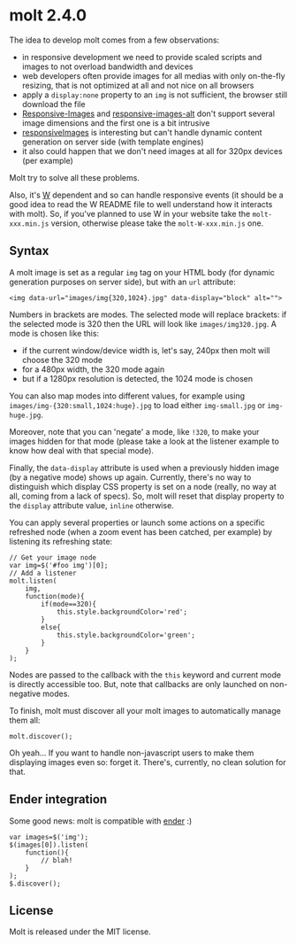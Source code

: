 molt 2.4.0
==========

The idea to develop molt comes from a few observations:

- in responsive development we need to provide scaled scripts and images to not overload bandwidth and devices
- web developers often provide images for all medias with only on-the-fly resizing, that is not optimized at all and not nice on all browsers
- apply a `display:none` property to an `img` is not sufficient, the browser still download the file
- [Responsive-Images](https://github.com/filamentgroup/Responsive-Images) and [responsive-images-alt](https://github.com/allmarkedup/responsive-images-alt) don't support several image dimensions and the first one is a bit intrusive
- [responsiveImages](https://github.com/jackfranklin/responsiveImages) is interesting but can't handle dynamic content generation on server side (with template engines)
- it also could happen that we don't need images at all for 320px devices (per example)

Molt try to solve all these problems.

Also, it's [W](https://github.com/pyrsmk/W) dependent and so can handle responsive events (it should be a good idea to read the W README file to well understand how it interacts with molt). So, if you've planned to use W in your website take the `molt-xxx.min.js` version, otherwise please take the `molt-W-xxx.min.js` one.

Syntax
------

A molt image is set as a regular `img` tag on your HTML body (for dynamic generation purposes on server side), but with an `url` attribute:

    <img data-url="images/img{320,1024}.jpg" data-display="block" alt="">

Numbers in brackets are modes. The selected mode will replace brackets: if the selected mode is 320 then the URL will look like `images/img320.jpg`. A mode is chosen like this:

- if the current window/device width is, let's say, 240px then molt will choose the 320 mode
- for a 480px width, the 320 mode again
- but if a 1280px resolution is detected, the 1024 mode is chosen

You can also map modes into different values, for example using `images/img-{320:small,1024:huge}.jpg` to load either `img-small.jpg` or `img-huge.jpg`.

Moreover, note that you can 'negate' a mode, like `!320`, to make your images hidden for that mode (please take a look at the listener example to know how deal with that special mode).

Finally, the `data-display` attribute is used when a previously hidden image (by a negative mode) shows up again. Currently, there's no way to distinguish which display CSS property is set on a node (really, no way at all, coming from a lack of specs). So, molt will reset that display property to the `display` attribute value, `inline` otherwise.

You can apply several properties or launch some actions on a specific refreshed node (when a zoom event has been catched, per example) by listening its refreshing state:

    // Get your image node
    var img=$('#foo img')[0];
    // Add a listener
    molt.listen(
        img,
        function(mode){
            if(mode==320){
                this.style.backgroundColor='red';
            }
            else{
                this.style.backgroundColor='green';
            }
        }
    );

Nodes are passed to the callback with the `this` keyword and current mode is directly accessible too. But, note that callbacks are only launched on non-negative modes.

To finish, molt must discover all your molt images to automatically manage them all:

    molt.discover();

Oh yeah... If you want to handle non-javascript users to make them displaying images even so: forget it. There's, currently, no clean solution for that.

Ender integration
-----------------

Some good news: molt is compatible with [ender](http://ender.no.de) :)

    var images=$('img');
    $(images[0]).listen(
        function(){
            // blah!
        }
    );
    $.discover();

License
-------

Molt is released under the MIT license.

